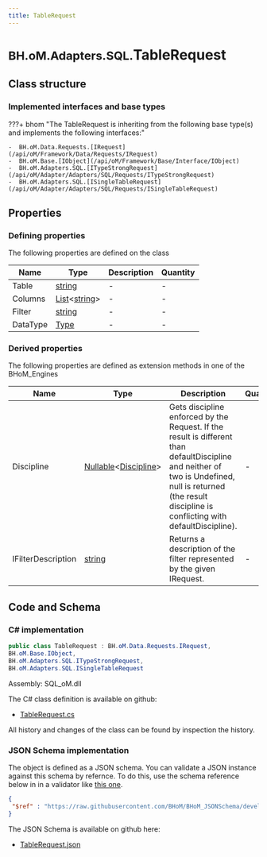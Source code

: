 ```yaml
---
title: TableRequest
---
```


# <small>BH.oM.Adapters.SQL.</small>**TableRequest**



## Class structure

### Implemented interfaces and base types

???+ bhom "The TableRequest is inheriting from the following base type(s) and implements the following interfaces:"

    -  BH.oM.Data.Requests.[IRequest](/api/oM/Framework/Data/Requests/IRequest)
    -  BH.oM.Base.[IObject](/api/oM/Framework/Base/Interface/IObject)
    -  BH.oM.Adapters.SQL.[ITypeStrongRequest](/api/oM/Adapter/Adapters/SQL/Requests/ITypeStrongRequest)
    -  BH.oM.Adapters.SQL.[ISingleTableRequest](/api/oM/Adapter/Adapters/SQL/Requests/ISingleTableRequest)


## Properties



### Defining properties

The following properties are defined on the class

| Name             | Type             | Description      | Quantity         |
|------------------|------------------|------------------|------------------|
| Table | [string](https://learn.microsoft.com/en-us/dotnet/api/System.String?view=netstandard-2.0) | - | - |
| Columns | [List](https://learn.microsoft.com/en-us/dotnet/api/System.Collections.Generic.List-1?view=netstandard-2.0)&lt;[string](https://learn.microsoft.com/en-us/dotnet/api/System.String?view=netstandard-2.0)&gt; | - | - |
| Filter | [string](https://learn.microsoft.com/en-us/dotnet/api/System.String?view=netstandard-2.0) | - | - |
| DataType | [Type](https://learn.microsoft.com/en-us/dotnet/api/System.Type?view=netstandard-2.0) | - | - |


### Derived properties

The following properties are defined as extension methods in one of the BHoM_Engines

| Name             | Type             | Description      | Quantity         | Engine           |
|------------------|------------------|------------------|------------------|------------------|
| Discipline | [Nullable](https://learn.microsoft.com/en-us/dotnet/api/System.Nullable-1?view=netstandard-2.0)&lt;[Discipline](/api/oM/Adapter/Adapters/Revit/Enums/Discipline)&gt; | Gets discipline enforced by the Request. If the result is different than defaultDiscipline and neither of two is Undefined, null is returned (the result discipline is conflicting with defaultDiscipline). | - | Revit_Engine |
| IFilterDescription | [string](https://learn.microsoft.com/en-us/dotnet/api/System.String?view=netstandard-2.0) | Returns a description of the filter represented by the given IRequest. | - | Revit_Engine |


## Code and Schema

### C# implementation

``` C# title="C#"
public class TableRequest : BH.oM.Data.Requests.IRequest,
BH.oM.Base.IObject,
BH.oM.Adapters.SQL.ITypeStrongRequest,
BH.oM.Adapters.SQL.ISingleTableRequest
```

Assembly: SQL_oM.dll

The C# class definition is available on github:

- [TableRequest.cs](https://github.com/BHoM/SQL_Toolkit/blob/develop/SQL_oM/Requests\TableRequest.cs)

All history and changes of the class can be found by inspection the history.
### JSON Schema implementation

The object is defined as a JSON schema. You can validate a JSON instance against this schema by refernce. To do this, use the schema reference below in in a validator like [this one](https://www.jsonschemavalidator.net/).

``` json title="JSON Schema"
{
 "$ref" : "https://raw.githubusercontent.com/BHoM/BHoM_JSONSchema/develop/SQL_oM/TableRequest.json"
}
```

The JSON Schema is available on github here:

- [TableRequest.json](https://github.com/BHoM/BHoM_JSONSchema/blob/develop/SQL_oM/TableRequest.json)
